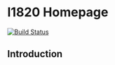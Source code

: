 # I1820 Homepage
[![Build Status](https://travis-ci.org/I1820/I1820.github.io.svg?branch=master)](https://travis-ci.org/I1820/I1820.github.io)

## Introduction
